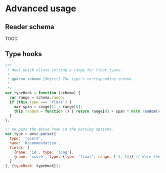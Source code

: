 Advanced usage
==============


Reader schema
-------------

TOOD


Type hooks
----------

```javascript
/**
 * Hook which allows setting a range for float types.
 *
 * @param schema {Object} The type's corresponding schema.
 *
 */
var typeHook = function (schema) {
  var range = schema.range;
  if (this.type === 'float') {
    var span = range[1] - range[0];
    this.random = function () { return range[0] + span * Math.random(); };
  }
};

// We pass the above hook in the parsing options.
var type = avsc.parse({
  type: 'record',
  name: 'Recommendation',
  fields: [
    {name: 'id', type: 'long'},
    {name: 'score', type: {type: 'float', range: [-1, 1]}} // Note the range.
  ]
}, {typeHook: typeHook});
```
